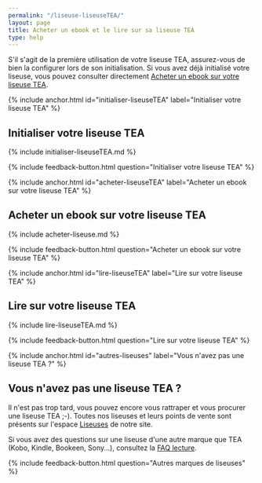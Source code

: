 ```yaml
---
permalink: "/liseuse-liseuseTEA/"
layout: page
title: Acheter un ebook et le lire sur sa liseuse TEA
type: help
---
```


S'il s'agit de la première utilisation de votre liseuse TEA, assurez-vous de bien la configurer lors de son initialisation. Si vous avez déjà initialisé votre liseuse, vous pouvez consulter directement [Acheter un ebook sur votre liseuse TEA](#acheter-liseuseTEA).

{% include anchor.html id="initialiser-liseuseTEA" label="Initialiser votre liseuse TEA" %}

## Initialiser votre liseuse TEA

{% include initialiser-liseuseTEA.md %}

{% include feedback-button.html question="Initialiser votre liseuse TEA" %}

{% include anchor.html id="acheter-liseuseTEA" label="Acheter un ebook sur votre liseuse TEA" %}

## Acheter un ebook sur votre liseuse TEA

{% include acheter-liseuse.md %}

{% include feedback-button.html question="Acheter un ebook sur votre liseuse TEA" %}

{% include anchor.html id="lire-liseuseTEA" label="Lire sur votre liseuse TEA" %}

## Lire sur votre liseuse TEA

{% include lire-liseuseTEA.md %}

{% include feedback-button.html question="Lire sur votre liseuse TEA" %}

{% include anchor.html id="autres-liseuses" label="Vous n'avez pas une liseuse TEA ?" %}

## Vous n'avez pas une liseuse TEA ?

Il n'est pas trop tard, vous pouvez encore vous rattraper et vous procurer une liseuse TEA ;-).
Toutes nos liseuses et leurs points de vente sont présents sur l'espace [Liseuses](https://www.tea-ebook.com/lecture-numerique/liseuses-tea/) de notre site.

Si vous avez des questions sur une liseuse d'une autre marque que TEA (Kobo, Kindle, Bookeen, Sony...), consultez la [FAQ lecture](http://aide.tea-ebook.com/faq-lecture/).

{% include feedback-button.html question="Autres marques de liseuses" %}
